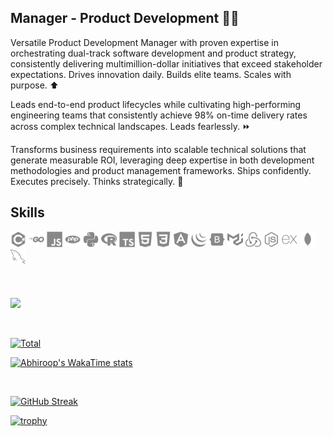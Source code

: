 ## Manager - Product Development 👨‍💻

Versatile Product Development Manager with proven expertise in orchestrating dual-track software development and product strategy, consistently delivering multimillion-dollar initiatives that exceed stakeholder expectations. Drives innovation daily. Builds elite teams. Scales with purpose. ⬆️

Leads end-to-end product lifecycles while cultivating high-performing engineering teams that consistently achieve 98% on-time delivery rates across complex technical landscapes. Leads fearlessly. ⏩

Transforms business requirements into scalable technical solutions that generate measurable ROI, leveraging deep expertise in both development methodologies and product management frameworks. Ships confidently. Executes precisely. Thinks strategically. 🧠



 ## Skills
   <a href="https://learn.microsoft.com/en-us/dotnet/csharp/" target="_blank" rel="noreferrer noopener"><img src="https://raw.githubusercontent.com/0xShapeShifter/dev-story/master/public/images/skills/core/csharp.svg" alt="C#" width="25" height="25" /></a> <a href="" target="_blank" rel="noreferrer noopener"><img src="https://raw.githubusercontent.com/0xShapeShifter/dev-story/master/public/images/skills/core/go.svg" alt="Go" width="25" height="25" /></a> <a href="https://www.javascript.com" target="_blank" rel="noreferrer noopener"><img src="https://raw.githubusercontent.com/0xShapeShifter/dev-story/master/public/images/skills/core/javascript.svg" alt="JavaScript" width="25" height="25" /></a> <a href="https://www.php.net" target="_blank" rel="noreferrer noopener"><img src="https://raw.githubusercontent.com/0xShapeShifter/dev-story/master/public/images/skills/core/php.svg" alt="PHP" width="25" height="25" /></a> <a href="https://www.python.org" target="_blank" rel="noreferrer noopener"><img src="https://raw.githubusercontent.com/0xShapeShifter/dev-story/master/public/images/skills/core/python.svg" alt="Python" width="25" height="25" /></a> <a href="https://r-lang.com/what-is-r-language/" target="_blank" rel="noreferrer noopener"><img src="https://raw.githubusercontent.com/0xShapeShifter/dev-story/master/public/images/skills/core/r.svg" alt="R" width="25" height="25" /></a> <a href="https://www.typescriptlang.org" target="_blank" rel="noreferrer noopener"><img src="https://raw.githubusercontent.com/0xShapeShifter/dev-story/master/public/images/skills/core/typescript.svg" alt="Typescript" width="25" height="25" /></a>  <a href="https://html.com/html5/" target="_blank" rel="noreferrer noopener"><img src="https://raw.githubusercontent.com/0xShapeShifter/dev-story/master/public/images/skills/frontend/html5.svg" alt="HTML5" width="25" height="25" /></a> <a href="https://css3.com" target="_blank" rel="noreferrer noopener"><img src="https://raw.githubusercontent.com/0xShapeShifter/dev-story/master/public/images/skills/frontend/css3.svg" alt="CSS3" width="25" height="25" /></a> <a href="https://angularjs.org" target="_blank" rel="noreferrer noopener"><img src="https://raw.githubusercontent.com/0xShapeShifter/dev-story/master/public/images/skills/frontend/angular.svg" alt="Angular" width="25" height="25" /></a> <a href="https://jquery.com" target="_blank" rel="noreferrer noopener"><img src="https://raw.githubusercontent.com/0xShapeShifter/dev-story/master/public/images/skills/frontend/jquery.svg" alt="JQuery" width="25" height="25" /></a> <a href="https://getbootstrap.com" target="_blank" rel="noreferrer noopener"><img src="https://raw.githubusercontent.com/0xShapeShifter/dev-story/master/public/images/skills/frontend/bootstrap.svg" alt="Bootstrap" width="25" height="25" /></a> <a href="https://mui.com/material-ui/" target="_blank" rel="noreferrer noopener"><img src="https://raw.githubusercontent.com/0xShapeShifter/dev-story/master/public/images/skills/frontend/mui.svg" alt="Material UI" width="25" height="25" /></a> <a href="https://redux.js.org" target="_blank" rel="noreferrer noopener"><img src="https://raw.githubusercontent.com/0xShapeShifter/dev-story/master/public/images/skills/frontend/redux.svg" alt="Redux" width="25" height="25" /></a>  <a href="https://nodejs.org" target="_blank" rel="noreferrer noopener"><img src="https://raw.githubusercontent.com/0xShapeShifter/dev-story/master/public/images/skills/backend/nodejs.svg" alt="NodeJS" width="25" height="25" /></a> <a href="http://expressjs.com" target="_blank" rel="noreferrer noopener"><img src="https://raw.githubusercontent.com/0xShapeShifter/dev-story/master/public/images/skills/backend/express.svg" alt="Express" width="25" height="25" /></a> <a href="https://www.mongodb.com" target="_blank" rel="noreferrer noopener"><img src="https://raw.githubusercontent.com/0xShapeShifter/dev-story/master/public/images/skills/backend/mongodb.svg" alt="Mongo DB" width="25" height="25" /></a> <a href="https://www.mysql.com" target="_blank" rel="noreferrer noopener"><img src="https://raw.githubusercontent.com/0xShapeShifter/dev-story/master/public/images/skills/backend/mysql.svg" alt="MySQL" width="25" height="25" /></a> 

<br />
<br />

<a href="https://github.com/abhiroop43/github-readme-stats">
  <img height=200 align="center" src="https://github-readme-stats.abhiroopsantra.dev/api?username=abhiroop43&theme=aura&hide_border=true" />
</a>


<!--<a href="https://github.com/abhiroop43">
  <img height=200 align="center" src="https://github-readme-stats.abhiroopsantra.dev/api/top-langs?username=abhiroop43&layout=compact&langs_count=4&card_width=320&size_weight=0&count_weight=1" />
</a>-->
<br />
<br />
<br />

[![Total](https://wakatime.com/badge/user/018bbcc3-df5e-41ae-a6a3-3aa48d7c9f0d.svg?style=for-the-badge)](https://wakatime.com/@018bbcc3-df5e-41ae-a6a3-3aa48d7c9f0d)

[![Abhiroop's WakaTime stats](https://github-readme-stats.abhiroopsantra.dev/api/wakatime?username=abhiroop43&langs_count=5&theme=aura&hide_border=true)](https://github.com/abhiroop43/github-readme-stats)

<br />

<!--
[![GitHub Streak](https://github-readme-streak-stats-abhiroop43s-projects.vercel.app/?user=abhiroop43&theme=aura&hide_border=true&fire=EB7B00&currStreakLabel=EB5454)](https://github-readme-streak-stats-abhiroop43s-projects.vercel.app/?user=abhiroop43&theme=aura&hide_border=true&fire=EB7B00&currStreakLabel=EB5454)
-->

[![GitHub Streak](https://github-readme-streak-stats-git-main-abhiroop43s-projects.vercel.app/?user=abhiroop43&theme=aura&hide_border=true&fire=EB7B00&currStreakLabel=EB5454)](https://github-readme-streak-stats-git-main-abhiroop43s-projects.vercel.app/?user=abhiroop43&theme=aura&hide_border=true&fire=EB7B00&currStreakLabel=EB5454)

<!--
<a href="https://github.com/abhiroop43/wander-loom">
  <img align="center" src="https://github-readme-stats.abhiroopsantra.dev/api/pin/?username=abhiroop43&repo=wander-loom" />
</a>
<a href="https://github.com/abhiroop43/vox-agora">
  <img align="center" src="https://github-readme-stats.abhiroopsantra.dev/api/pin/?username=abhiroop43&repo=vox-agora" />
</a>
-->

<!--
<a href="https://github.com/abhiroop43/wander-loom">
  <img align="center" src="https://github-readme-stats.abhiroopsantra.dev/api/pin/?username=abhiroop43&repo=chatlevel9k" />
</a>
-->

[![trophy](https://github-profile-trophy.vercel.app/?username=abhiroop43&theme=darkhub&no-frame=true)](https://github-profile-trophy.vercel.app/?username=abhiroop43)

<br />
<br />
<br />


